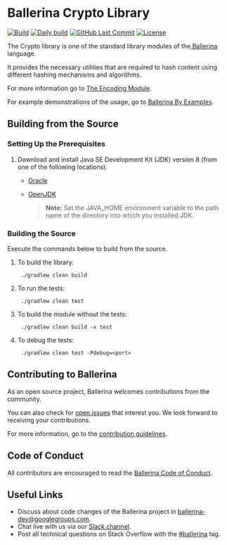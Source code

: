 Ballerina Crypto Library
===================

  [![Build](https://github.com/ballerina-platform/module-ballerina-crypto/workflows/Build/badge.svg)](https://github.com/ballerina-platform/module-ballerina-crypto/actions?query=workflow%3ABuild)
  [![Daily build](https://github.com/ballerina-platform/module-ballerina-crypto/workflows/Daily%20build/badge.svg)](https://github.com/ballerina-platform/module-ballerina-crypto/actions?query=workflow%3A%22Daily+build%22)
  [![GitHub Last Commit](https://img.shields.io/github/last-commit/ballerina-platform/module-ballerina-crypto.svg)](https://github.com/ballerina-platform/module-ballerina-crypto/commits/master)
  [![License](https://img.shields.io/badge/License-Apache%202.0-blue.svg)](https://opensource.org/licenses/Apache-2.0)

The Crypto library is one of the standard library modules of the<a target="_blank" href="https://ballerina.io/"> Ballerina</a> language.

It provides the necessary utilities that are required to hash content using different hashing mechanisms and algorithms.

For more information go to [The Encoding Module](https://ballerina.io/swan-lake/learn/api-docs/ballerina/crypto/index.html).

For example demonstrations of the usage, go to [Ballerina By Examples](https://ballerina.io/swan-lake/learn/by-example/).

## Building from the Source

### Setting Up the Prerequisites

1. Download and install Java SE Development Kit (JDK) version 8 (from one of the following locations).

   * [Oracle](https://www.oracle.com/java/technologies/javase/javase-jdk8-downloads.html)
   
   * [OpenJDK](http://openjdk.java.net/install/index.html)
   
        > **Note:** Set the JAVA_HOME environment variable to the path name of the directory into which you installed JDK.
     
### Building the Source

Execute the commands below to build from the source.

1. To build the library:
        
        ./gradlew clean build

2. To run the tests:

        ./gradlew clean test

3. To build the module without the tests:

        ./gradlew clean build -x test

4. To debug the tests:

        ./gradlew clean test -Pdebug=<port>

## Contributing to Ballerina

As an open source project, Ballerina welcomes contributions from the community. 

You can also check for [open issues](https://github.com/ballerina-platform/module-ballerina-crypto/issues) that interest you. We look forward to receiving your contributions.

For more information, go to the [contribution guidelines](https://github.com/ballerina-platform/ballerina-lang/blob/master/CONTRIBUTING.md).

## Code of Conduct

All contributors are encouraged to read the [Ballerina Code of Conduct](https://ballerina.io/code-of-conduct).

## Useful Links

* Discuss about code changes of the Ballerina project in [ballerina-dev@googlegroups.com](mailto:ballerina-dev@googlegroups.com).
* Chat live with us via our [Slack channel](https://ballerina.io/community/slack/).
* Post all technical questions on Stack Overflow with the [#ballerina](https://stackoverflow.com/questions/tagged/ballerina) tag.
